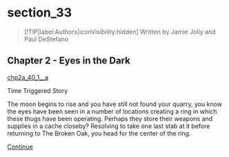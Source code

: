 
# section_33

>[!TIP|label:Authors|iconVisibility:hidden]
>Written by Jamie Jolly and Paul DeStefano

## Chapter 2 - Eyes in the Dark

[chp2a_40_1__a](../../decomp/app/src/main/res/raw/chp2a_40_1__a.mp3 ':include :type=audio')

Time Triggered Story

The moon begins to rise and you have still not found your quarry, you know the eyes have been seen in a number of locations creating a ring in which these thugs have been operating. Perhaps they store their weapons and supplies in a cache closeby? Resolving to take one last stab at it before returning to The Broken Oak, you head for the center of the ring.

[Continue](output/chapter2/section_34.md)


